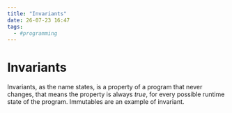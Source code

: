 ```yaml
---
title: "Invariants"
date: 26-07-23 16:47
tags: 
  - #programming
---
```


# Invariants

Invariants, as the name states, is a property of a program that never changes, that means the property
is always *true*, for every possible runtime state of the program. Immutables are an example of 
invariant.
